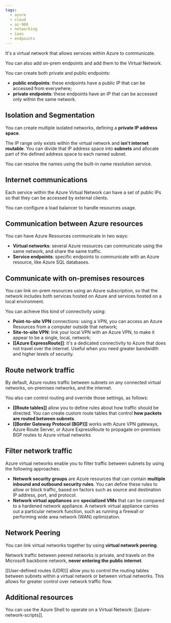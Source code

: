 ```yaml
---
tags:
  - azure
  - cloud
  - az-900
  - networking
  - iaas
  - endpoints
---
```


It's a virtual network that allows services within Azure to communicate.

You can also add on-prem endpoints and add them to the Virtual Network.

You can create both private and public endpoints:

- **public endpoints**: these endpoints have a public IP that can be accessed from everywhere;
- **private endpoints**: these endpoints have an IP that can be accessed only within the same network.

## Isolation and Segmentation

You can create multiple isolated networks, defining a **private IP address space**.

The IP range only exists within the virtual network and **isn't internet routable**. You can divide that IP address space into **subnets** and allocate part of the defined address space to each named subnet.

You can resolve the names using the built-in name resolution service.

## Internet communications

Each service within the Azure Virtual Network can have a set of public IPs so that they can be accessed by external clients.

You can configure a load balancer to handle resources usage.

## Communication between Azure resources

You can have Azure Resources communicate in two ways:

- **Virtual networks**: several Azure resources can communicate using the same network, and share the same traffic.
- **Service endpoints**: specific endpoints to communicate with an Azure resource, like Azure SQL databases.

## Communicate with on-premises resources

You can link on-prem resources using an Azure subscription, so that the network includes both services hosted on Azure and services hosted on a local environment.

You can achieve this kind of connectivity using:

- **Point-to-site VPN** connections: using a VPN, you can access an Azure Resources from a computer outside that network;
- **Site-to-site VPN**: link your local VPN with an Azure VPN, to make it appear to be a single, local, network;
- **[[Azure ExpressRoute]]**: it's a dedicated connectivity to Azure that does not travel over the internet. Useful when you need greater bandwidth and higher levels of security.

## Route network traffic

By default, Azure routes traffic between subnets on any connected virtual networks, on-premises networks, and the internet.

You also can control routing and override those settings, as follows:

- **[[Route tables]]** allow you to define rules about how traffic should be directed. You can create custom route tables that control **how packets are routed between subnets**.
- **[[Border Gateway Protocol (BGP)]]** works with Azure VPN gateways, Azure Route Server, or Azure ExpressRoute to propagate on-premises BGP routes to Azure virtual networks

## Filter network traffic

Azure virtual networks enable you to filter traffic between subnets by using the following approaches:

- **Network security groups** are Azure resources that can contain **multiple inbound and outbound security rules**. You can define these rules to allow or block traffic, based on factors such as source and destination IP address, port, and protocol.
- **Network virtual appliances** are **specialized VMs** that can be compared to a hardened network appliance. A network virtual appliance carries out a particular network function, such as running a firewall or performing wide area network (WAN) optimization.

## Network Peering

You can link virtual networks together by using **virtual network peering**.

Network traffic between peered networks is private, and travels on the Microsoft backbone network, **never entering the public internet**.

[[User-defined routes (UDR)]] allow you to control the routing tables between subnets within a virtual network or between virtual networks. This allows for greater control over network traffic flow.

## Additional resources

You can use the Azure Shell to operate on a Virtual Network: [[azure-network-scripts]].
